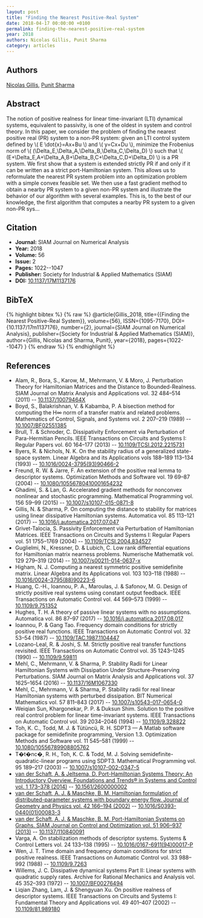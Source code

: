 ```yaml
---
layout: post
title: "Finding the Nearest Positive-Real System"
date: 2018-04-17 00:00:00 +0100
permalink: finding-the-nearest-positive-real-system
year: 2018
authors: Nicolas Gillis, Punit Sharma
category: articles
---
```

 
## Authors
[Nicolas Gillis](authors/nicolas-gillis), [Punit Sharma](authors/punit-sharma)
 
## Abstract
The notion of positive realness for linear time-invariant (LTI) dynamical systems, equivalent to passivity, is one of the oldest in system and control theory. In this paper, we consider the problem of finding the nearest positive real (PR) system to a non-PR system: given an LTI control system defined by \\( E \dot{x}=Ax+Bu \\) and \\( y=Cx+Du \\), minimize the Frobenius norm of \\( (\Delta_E,\Delta_A,\Delta_B,\Delta_C,\Delta_D) \\) such that \\( (E+\Delta_E,A+\Delta_A,B+\Delta_B,C+\Delta_C,D+\Delta_D) \\) is a PR system. We first show that a system is extended strictly PR if and only if it can be written as a strict port-Hamiltonian system. This allows us to reformulate the nearest PR system problem into an optimization problem with a simple convex feasible set. We then use a fast gradient method to obtain a nearby PR system to a given non-PR system and illustrate the behavior of our algorithm with several examples. This is, to the best of our knowledge, the first algorithm that computes a nearby PR system to a given non-PR sys...
 
## Citation
- **Journal:** SIAM Journal on Numerical Analysis
- **Year:** 2018
- **Volume:** 56
- **Issue:** 2
- **Pages:** 1022--1047
- **Publisher:** Society for Industrial & Applied Mathematics (SIAM)
- **DOI:** [10.1137/17M1137176](https://doi.org/10.1137/17M1137176)
 
## BibTeX
{% highlight bibtex %}
{% raw %}
@article{Gillis_2018,
  title={{Finding the Nearest Positive-Real System}},
  volume={56},
  ISSN={1095-7170},
  DOI={10.1137/17m1137176},
  number={2},
  journal={SIAM Journal on Numerical Analysis},
  publisher={Society for Industrial & Applied Mathematics (SIAM)},
  author={Gillis, Nicolas and Sharma, Punit},
  year={2018},
  pages={1022--1047}
}
{% endraw %}
{% endhighlight %}
 
## References
- Alam, R., Bora, S., Karow, M., Mehrmann, V. & Moro, J. Perturbation Theory for Hamiltonian Matrices and the Distance to Bounded-Realness. SIAM Journal on Matrix Analysis and Applications vol. 32 484–514 (2011) -- [10.1137/10079464X](https://doi.org/10.1137/10079464X)
- Boyd, S., Balakrishnan, V. & Kabamba, P. A bisection method for computing the H∞ norm of a transfer matrix and related problems. Mathematics of Control, Signals, and Systems vol. 2 207–219 (1989) -- [10.1007/BF02551385](https://doi.org/10.1007/BF02551385)
- Brull, T. & Schroder, C. Dissipativity Enforcement via Perturbation of Para-Hermitian Pencils. IEEE Transactions on Circuits and Systems I: Regular Papers vol. 60 164–177 (2013) -- [10.1109/TCSI.2012.2215731](https://doi.org/10.1109/TCSI.2012.2215731)
- Byers, R. & Nichols, N. K. On the stability radius of a generalized state-space system. Linear Algebra and its Applications vols 188–189 113–134 (1993) -- [10.1016/0024-3795(93)90466-2](https://doi.org/10.1016/0024-3795(93)90466-2)
- Freund, R. W. & Jarre, F. An extension of the positive real lemma to descriptor systems. Optimization Methods and Software vol. 19 69–87 (2004) -- [10.1080/10556780410001654232](https://doi.org/10.1080/10556780410001654232)
- Ghadimi, S. & Lan, G. Accelerated gradient methods for nonconvex nonlinear and stochastic programming. Mathematical Programming vol. 156 59–99 (2015) -- [10.1007/s10107-015-0871-8](https://doi.org/10.1007/s10107-015-0871-8)
- Gillis, N. & Sharma, P. On computing the distance to stability for matrices using linear dissipative Hamiltonian systems. Automatica vol. 85 113–121 (2017) -- [10.1016/j.automatica.2017.07.047](https://doi.org/10.1016/j.automatica.2017.07.047)
- Grivet-Talocia, S. Passivity Enforcement via Perturbation of Hamiltonian Matrices. IEEE Transactions on Circuits and Systems I: Regular Papers vol. 51 1755–1769 (2004) -- [10.1109/TCSI.2004.834527](https://doi.org/10.1109/TCSI.2004.834527)
- Guglielmi, N., Kressner, D. & Lubich, C. Low rank differential equations for Hamiltonian matrix nearness problems. Numerische Mathematik vol. 129 279–319 (2014) -- [10.1007/s00211-014-0637-x](https://doi.org/10.1007/s00211-014-0637-x)
- Higham, N. J. Computing a nearest symmetric positive semidefinite matrix. Linear Algebra and its Applications vol. 103 103–118 (1988) -- [10.1016/0024-3795(88)90223-6](https://doi.org/10.1016/0024-3795(88)90223-6)
- Huang, C.-H., Ioannou, P. A., Maroulas, J. & Safonov, M. G. Design of strictly positive real systems using constant output feedback. IEEE Transactions on Automatic Control vol. 44 569–573 (1999) -- [10.1109/9.751352](https://doi.org/10.1109/9.751352)
- Hughes, T. H. A theory of passive linear systems with no assumptions. Automatica vol. 86 87–97 (2017) -- [10.1016/j.automatica.2017.08.017](https://doi.org/10.1016/j.automatica.2017.08.017)
- Ioannou, P. & Gang Tao. Frequency domain conditions for strictly positive real functions. IEEE Transactions on Automatic Control vol. 32 53–54 (1987) -- [10.1109/TAC.1987.1104447](https://doi.org/10.1109/TAC.1987.1104447)
- Lozano-Leal, R. & Joshi, S. M. Strictly positive real transfer functions revisited. IEEE Transactions on Automatic Control vol. 35 1243–1245 (1990) -- [10.1109/9.59811](https://doi.org/10.1109/9.59811)
- Mehl, C., Mehrmann, V. & Sharma, P. Stability Radii for Linear Hamiltonian Systems with Dissipation Under Structure-Preserving Perturbations. SIAM Journal on Matrix Analysis and Applications vol. 37 1625–1654 (2016) -- [10.1137/16M1067330](https://doi.org/10.1137/16M1067330)
- Mehl, C., Mehrmann, V. & Sharma, P. Stability radii for real linear Hamiltonian systems with perturbed dissipation. BIT Numerical Mathematics vol. 57 811–843 (2017) -- [10.1007/s10543-017-0654-0](https://doi.org/10.1007/s10543-017-0654-0)
- Weiqian Sun, Khargonekar, P. P. & Duksun Shim. Solution to the positive real control problem for linear time-invariant systems. IEEE Transactions on Automatic Control vol. 39 2034–2046 (1994) -- [10.1109/9.328822](https://doi.org/10.1109/9.328822)
- Toh, K. C., Todd, M. J. & Tütüncü, R. H. SDPT3 — A Matlab software package for semidefinite programming, Version 1.3. Optimization Methods and Software vol. 11 545–581 (1999) -- [10.1080/10556789908805762](https://doi.org/10.1080/10556789908805762)
- T�t�nc�, R. H., Toh, K. C. & Todd, M. J. Solving semidefinite-quadratic-linear programs using SDPT3. Mathematical Programming vol. 95 189–217 (2003) -- [10.1007/s10107-002-0347-5](https://doi.org/10.1007/s10107-002-0347-5)
- [van der Schaft, A. & Jeltsema, D. Port-Hamiltonian Systems Theory: An Introductory Overview. Foundations and Trends® in Systems and Control vol. 1 173–378 (2014)](port-hamiltonian-systems-theory-an-introductory-overview-journal) -- [10.1561/2600000002](https://doi.org/10.1561/2600000002)
- [van der Schaft, A. J. & Maschke, B. M. Hamiltonian formulation of distributed-parameter systems with boundary energy flow. Journal of Geometry and Physics vol. 42 166–194 (2002)](hamiltonian-formulation-of-distributed-parameter-systems-with-boundary-energy-flow) -- [10.1016/S0393-0440(01)00083-3](https://doi.org/10.1016/S0393-0440(01)00083-3)
- [van der Schaft, A. J. & Maschke, B. M. Port-Hamiltonian Systems on Graphs. SIAM Journal on Control and Optimization vol. 51 906–937 (2013)](port-hamiltonian-systems-on-graphs) -- [10.1137/110840091](https://doi.org/10.1137/110840091)
- Varga, A. On stabilization methods of descriptor systems. Systems &amp; Control Letters vol. 24 133–138 (1995) -- [10.1016/0167-6911(94)00017-P](https://doi.org/10.1016/0167-6911(94)00017-P)
- Wen, J. T. Time domain and frequency domain conditions for strict positive realness. IEEE Transactions on Automatic Control vol. 33 988–992 (1988) -- [10.1109/9.7263](https://doi.org/10.1109/9.7263)
- Willems, J. C. Dissipative dynamical systems Part II: Linear systems with quadratic supply rates. Archive for Rational Mechanics and Analysis vol. 45 352–393 (1972) -- [10.1007/BF00276494](https://doi.org/10.1007/BF00276494)
- Liqian Zhang, Lam, J. & Shengyuan Xu. On positive realness of descriptor systems. IEEE Transactions on Circuits and Systems I: Fundamental Theory and Applications vol. 49 401–407 (2002) -- [10.1109/81.989180](https://doi.org/10.1109/81.989180)

